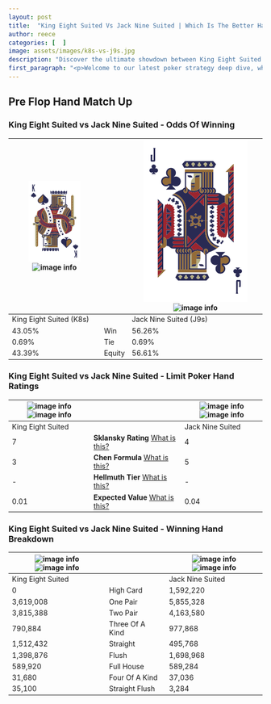 ```yaml
---
layout: post
title:  "King Eight Suited Vs Jack Nine Suited | Which Is The Better Hand In Poker? A Complete Guide"
author: reece
categories: [  ]
image: assets/images/k8s-vs-j9s.jpg
description: "Discover the ultimate showdown between King Eight Suited and Jack Nine Suited in poker! Uncover the odds, strategies, and scenarios where one hand triumphs over the other. Get ready to up your poker game with this thrilling analysis."
first_paragraph: "<p>Welcome to our latest poker strategy deep dive, where we're pitting two distinct hands against each other in a high-stakes showdown: King Eight Suited vs Jack Nine Suited.</p><p>In the dynamic world of poker, every decision counts, and knowing which hand holds the upper hand is key to your success at the table.</p><p>In this article, we'll dissect these two hands, explore the scenarios where one dominates the other, and equip you with the knowledge to make strategic choices that can tip the odds in your favor.</p><p>Get ready to unravel the intriguing dynamics of these poker hands and elevate your game to new heights.</p>"
---
```




[comment]: # (sp0)

## Pre Flop Hand Match Up

<div class="table hand-ratings" markdown="1"> 



### King Eight Suited vs Jack Nine Suited - Odds Of Winning


    
| ![image info](assets/images/hand1/k.png) ![image info](assets/images/hand1/8s.png) |  | ![image info](assets/images/hand2/j.png) ![image info](assets/images/hand2/9s.png) |
| -------- | -------- | -------- |
| King Eight Suited (K8s) |  | Jack Nine Suited (J9s) |
| 43.05% | Win | 56.26% |
| 0.69% | Tie | 0.69% |
| 43.39% | Equity | 56.61% |




[comment]: # (sp1)



### King Eight Suited vs Jack Nine Suited - Limit Poker Hand Ratings


    
| ![image info](https://www.riverpairs.com/assets/images/hand1/k.png) ![image info](https://www.riverpairs.com/assets/images/hand1/8s.png) |  | ![image info](https://www.riverpairs.com/assets/images/hand2/j.png) ![image info](https://www.riverpairs.com/assets/images/hand2/9s.png) |
| -------- | -------- | -------- |
| King Eight Suited |  | Jack Nine Suited |
| 7 | **Sklansky Rating** [What is this?](/sklansky-rating-explained) | 4 |
| 3 | **Chen Formula** [What is this?](/chen-formula-explained) | 5 |
| - | **Hellmuth Tier** [What is this?](/Hellmuth-tier-explained) | - |
| 0.01 | **Expected Value** [What is this?](/expected-value-explained) | 0.04 |




[comment]: # (sp2)



### King Eight Suited vs Jack Nine Suited - Winning Hand Breakdown


    
| ![image info](https://www.riverpairs.com/assets/images/hand1/k.png) ![image info](https://www.riverpairs.com/assets/images/hand1/8s.png) |  | ![image info](https://www.riverpairs.com/assets/images/hand2/j.png) ![image info](https://www.riverpairs.com/assets/images/hand2/9s.png) |
| -------- | -------- | -------- |
| King Eight Suited |  | Jack Nine Suited |
| 0 | High Card | 1,592,220 |
| 3,619,008 | One Pair | 5,855,328 |
| 3,815,388 | Two Pair | 4,163,580 |
| 790,884 | Three Of A Kind | 977,868 |
| 1,512,432 | Straight | 495,768 |
| 1,398,876 | Flush | 1,698,968 |
| 589,920 | Full House | 589,284 |
| 31,680 | Four Of A Kind | 37,036 |
| 35,100 | Straight Flush | 3,284 |




[comment]: # (sp3)



</div>

[comment]: # (sp4)



[comment]: # (sp5)

